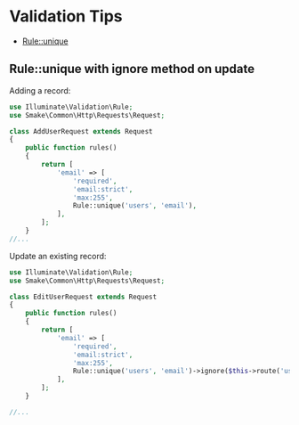 # Validation Tips

- [Rule::unique](#ruleunique-with-ignore-method-on-update)

## Rule::unique with ignore method on update

Adding a record:


```php
use Illuminate\Validation\Rule;
use Smake\Common\Http\Requests\Request;

class AddUserRequest extends Request
{
    public function rules()
    {
        return [
            'email' => [
                'required',
                'email:strict',
                'max:255',
                Rule::unique('users', 'email'),
            ],
        ];
    }
//...
```

Update an existing record:

```php
use Illuminate\Validation\Rule;
use Smake\Common\Http\Requests\Request;

class EditUserRequest extends Request
{
    public function rules()
    {
        return [
            'email' => [
                'required',
                'email:strict',
                'max:255',
                Rule::unique('users', 'email')->ignore($this->route('userId')),
            ],
        ];
    }

//...
```

